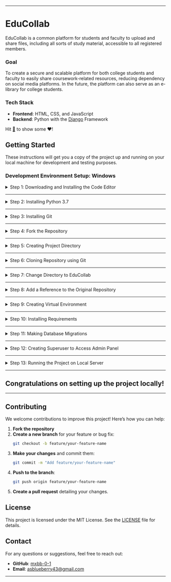 
---

<!-- Banner -->

# EduCollab

EduCollab is a common platform for students and faculty to upload and share files, including all sorts of study material, accessible to all registered members.

### Goal

To create a secure and scalable platform for both college students and faculty to easily share coursework-related resources, reducing dependency on social media platforms. In the future, the platform can also serve as an e-library for college students.

### Tech Stack

- **Frontend**: HTML, CSS, and JavaScript
- **Backend**: Python with the [Django](https://docs.djangoproject.com/en/3.1/) Framework

Hit [:star2:](#) to show some :heart:!

## Getting Started

These instructions will get you a copy of the project up and running on your local machine for development and testing purposes.

### Development Environment Setup: Windows

<details>
<summary>Step 1: Downloading and Installing the Code Editor</summary>
<br>
You can install any one of the following code editors:
<ul>
<li><a href="https://code.visualstudio.com/">Visual Studio Code</a></li>
<li><a href="https://www.sublimetext.com/3">Sublime Text 3</a></li>
<li><a href="https://atom.io/">Atom</a></li>
</ul>
</details>

---

<details>
<summary>Step 2: Installing Python 3.7</summary>
<br>
Download <a href="https://www.python.org/downloads/">Python 3.7 or higher</a>
<ul>
<li>Download the Windows x86-64 executable installer for the 64-bit version of Windows</li>
<li>Download the Windows x86 executable installer for the 32-bit version of Windows</li>
<li>Make sure to check '<b>Add Python 3.7 to Path</b>' in the setup window of the installer</li>
</ul>
Verify the installation from the command prompt (Terminal) using the following command:
<br>

```bash
python --version
```

The installed version of Python will be printed.
</details>

---

<details>
<summary>Step 3: Installing Git</summary>
<br>
Download <a href="https://git-scm.com/downloads">Git</a>.
</details>

---

<details>
<summary>Step 4: Fork the Repository</summary>
<br>
Click on [:fork_and_knife:](#) to fork <a href="https://github.com/mxbb-0-1/Edu-Collab">this repository</a>.
</details>

---

<details>
<summary>Step 5: Creating Project Directory</summary>
<br>
Note: We're creating the project directory on the desktop for easy and fast access.

```bash
cd desktop
mkdir Projects
cd Projects
```
</details>

---

<details>
<summary>Step 6: Cloning Repository using Git</summary>
<br>

```bash
git clone https://github.com/<your-github-username>/EduCollab.git
```
</details>

---

<details>
<summary>Step 7: Change Directory to EduCollab</summary>
<br>

```bash
cd EduCollab
```
</details>

---

<details>
<summary>Step 8: Add a Reference to the Original Repository</summary>
<br>

```bash
git remote add upstream https://github.com/mxbb-0-1/Edu-Collab
```
</details>

---

<details>
<summary>Step 9: Creating Virtual Environment</summary>
<br>
Install virtualenv:

```bash
pip install virtualenv
```

Creating a Virtual Environment named `myvenv`:

```bash
virtualenv myvenv -p python3.7
```

To activate `myvenv`:

```bash
myvenv\Scripts\activate
```

To deactivate `myvenv`:

```bash
deactivate
```
</details>

---

<details>
<summary>Step 10: Installing Requirements</summary>
<br>
Note: Before installing requirements, ensure the virtual environment is activated.

```bash
pip install -r requirements.txt
```
</details>

---

<details>
<summary>Step 11: Making Database Migrations</summary>
<br>

```bash
python manage.py makemigrations
python manage.py migrate
```
</details>

---

<details>
<summary>Step 12: Creating Superuser to Access Admin Panel</summary>
<br>

```bash
python manage.py createsuperuser
```
</details>

---

<details>
<summary>Step 13: Running the Project on Local Server</summary>
<br>
Note: Before running the project on a local server, ensure the virtual environment is activated.

```bash
python manage.py runserver
```
</details>

---

## Congratulations on setting up the project locally!

---

## Contributing

We welcome contributions to improve this project! Here’s how you can help:

1. **Fork the repository**
2. **Create a new branch** for your feature or bug fix:
   ```bash
   git checkout -b feature/your-feature-name
   ```
3. **Make your changes** and commit them:
   ```bash
   git commit -m "Add feature/your-feature-name"
   ```
4. **Push to the branch**:
   ```bash
   git push origin feature/your-feature-name
   ```
5. **Create a pull request** detailing your changes.

## License

This project is licensed under the MIT License. See the [LICENSE](LICENSE) file for details.

## Contact

For any questions or suggestions, feel free to reach out:

- **GitHub**: [mxbb-0-1](https://github.com/mxbb-0-1)
- **Email**: [asblueberry43@gmail.com](mailto:asblueberry43@gmail.com)

---

